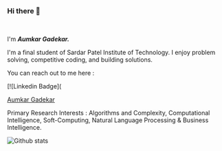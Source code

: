 ### Hi there 👋

<!--
**AumkarG/aumkarg** is a ✨ _special_ ✨ repository because its `README.md` (this file) appears on your GitHub profile.

Here are some ideas to get you started:

- 🔭 I’m currently working on ...
- 🌱 I’m currently learning ...
- 👯 I’m looking to collaborate on ...
- 🤔 I’m looking for help with ...
- 💬 Ask me about ...
- 📫 How to reach me: ...
- 😄 Pronouns: ...
- ⚡ Fun fact: ...
-->

﻿

I'm ***Aumkar Gadekar.***

I'm a final student of Sardar Patel Institute of Technology. I enjoy problem solving, competitive coding, and building solutions.

You can reach out to me here :

 [![Linkedin Badge](<script type="text/javascript" src="https://platform.linkedin.com/badges/js/profile.js" async defer></script>
<div class="LI-profile-badge"  data-version="v1" data-size="medium" data-locale="en_US" data-type="horizontal" data-theme="dark" data-vanity="aumkar-gadekar"><a class="LI-simple-link" href='https://in.linkedin.com/in/aumkar-gadekar?trk=profile-badge'>Aumkar Gadekar</a></div>
 

 Primary Research Interests : Algorithms and Complexity, Computational Intelligence, Soft-Computing, Natural Language Processing & Business Intelligence.
 
 ![Github stats](https://github-readme-stats.vercel.app/api?username=aumkarg)
